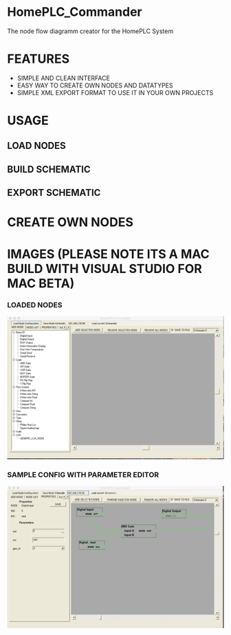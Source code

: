 # HomePLC_Commander
The node flow diagramm creator for the HomePLC System

# FEATURES
* SIMPLE AND CLEAN INTERFACE
* EASY WAY TO CREATE OWN NODES AND DATATYPES
* SIMPLE XML EXPORT FORMAT TO USE IT IN YOUR OWN PROJECTS


# USAGE
## LOAD NODES
## BUILD SCHEMATIC
## EXPORT SCHEMATIC

# CREATE OWN NODES



# IMAGES (PLEASE NOTE ITS A MAC BUILD WITH VISUAL STUDIO FOR MAC BETA)
###  LOADED NODES
![Gopher image](documentation/screenshots/screen_node_list_open.png)

###  SAMPLE CONFIG WITH PARAMETER EDITOR
![Gopher image](/documentation/screenshots/screen_sample_schem_param.png)

